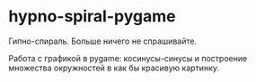 # hypno-spiral-pygame
Гипно-спираль. Больше ничего не спрашивайте.

Работа с графикой в pygame: косинусы-синусы и построение множества окружностей в как бы красивую картинку.
